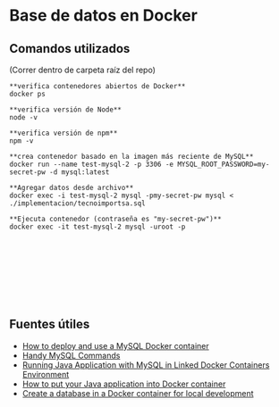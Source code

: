 # Base de datos en Docker

## Comandos utilizados
(Correr dentro de carpeta raíz del repo)
```
**verifica contenedores abiertos de Docker**
docker ps

**verifica versión de Node** 
node -v

**verifica versión de npm**
npm -v

**crea contenedor basado en la imagen más reciente de MySQL**
docker run --name test-mysql-2 -p 3306 -e MYSQL_ROOT_PASSWORD=my-secret-pw -d mysql:latest

**Agregar datos desde archivo**
docker exec -i test-mysql-2 mysql -pmy-secret-pw mysql < ./implementacion/tecnoimportsa.sql 

**Ejecuta contenedor (contraseña es "my-secret-pw")**
docker exec -it test-mysql-2 mysql -uroot -p










```


## Fuentes útiles
* [How to deploy and use a MySQL Docker container](https://www.techrepublic.com/article/how-to-deploy-and-use-a-mysql-docker-container/)
* [Handy MySQL Commands](http://g2pc1.bu.edu/~qzpeng/manual/MySQL%20Commands.htm)
* [Running Java Application with MySQL in Linked Docker Containers Environment](https://www.linkedin.com/pulse/running-java-application-mysql-linked-docker-deepak-sureshkumar)
* [How to put your Java application into Docker container](https://medium.com/@wkrzywiec/how-to-put-your-java-application-into-docker-container-5e0a02acdd6b)
* [Create a database in a Docker container for local development](https://developer.ibm.com/tutorials/docker-dev-db/)
